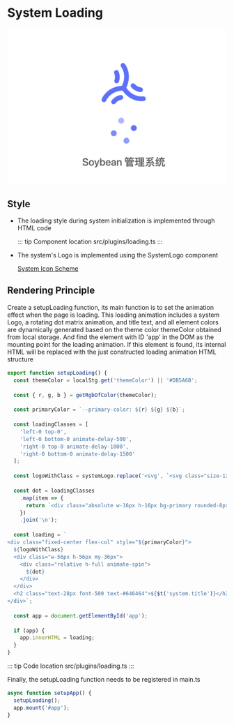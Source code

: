 # System Loading

![](../assets/loading01.png)

## Style

- The loading style during system initialization is implemented through HTML code

  ::: tip Component location
  src/plugins/loading.ts
  :::

- The system's Logo is implemented using the SystemLogo component

  [System Icon Scheme](icon.md)

## Rendering Principle

Create a setupLoading function, its main function is to set the animation effect when the page is loading.
This loading animation includes a system Logo, a rotating dot matrix animation, and title text, and all element colors are dynamically generated based on the theme color themeColor obtained from local storage.
And find the element with ID 'app' in the DOM as the mounting point for the loading animation. If this element is found, its internal HTML will be replaced with the just constructed loading animation HTML structure

```ts
export function setupLoading() {
  const themeColor = localStg.get('themeColor') || '#DB5A6B';

  const { r, g, b } = getRgbOfColor(themeColor);

  const primaryColor = `--primary-color: ${r} ${g} ${b}`;

  const loadingClasses = [
    'left-0 top-0',
    'left-0 bottom-0 animate-delay-500',
    'right-0 top-0 animate-delay-1000',
    'right-0 bottom-0 animate-delay-1500'
  ];

  const logoWithClass = systemLogo.replace('<svg', `<svg class="size-128px text-primary"`);

  const dot = loadingClasses
    .map(item => {
      return `<div class="absolute w-16px h-16px bg-primary rounded-8px animate-pulse ${item}"></div>`;
    })
    .join('\n');

  const loading = `
<div class="fixed-center flex-col" style="${primaryColor}">
  ${logoWithClass}
  <div class="w-56px h-56px my-36px">
    <div class="relative h-full animate-spin">
      ${dot}
    </div>
  </div>
  <h2 class="text-28px font-500 text-#646464">${$t('system.title')}</h2>
</div>`;

  const app = document.getElementById('app');

  if (app) {
    app.innerHTML = loading;
  }
}

```

::: tip Code location
src/plugins/loading.ts
:::

Finally, the setupLoading function needs to be registered in main.ts

```typescript
async function setupApp() {
  setupLoading();
  app.mount('#app');
}

